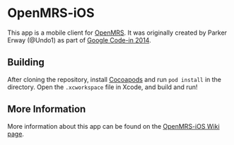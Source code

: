 OpenMRS-iOS
===========

This app is a mobile client for [OpenMRS](https://wiki.openmrs.org/display/docs/OpenMRS+iOS+Client). It was originally created by Parker Erway (@Undo1) as part of [Google Code-in 2014](https://issues.openmrs.org/browse/GCI-18).

Building
-------

After cloning the repository, install [Cocoapods](http://cocoapods.org/) and run `pod install` in the directory. Open the `.xcworkspace` file in Xcode, and build and run!

More Information
----------------

More information about this app can be found on the [OpenMRS-iOS Wiki page](https://wiki.openmrs.org/display/docs/OpenMRS+iOS+Client).

